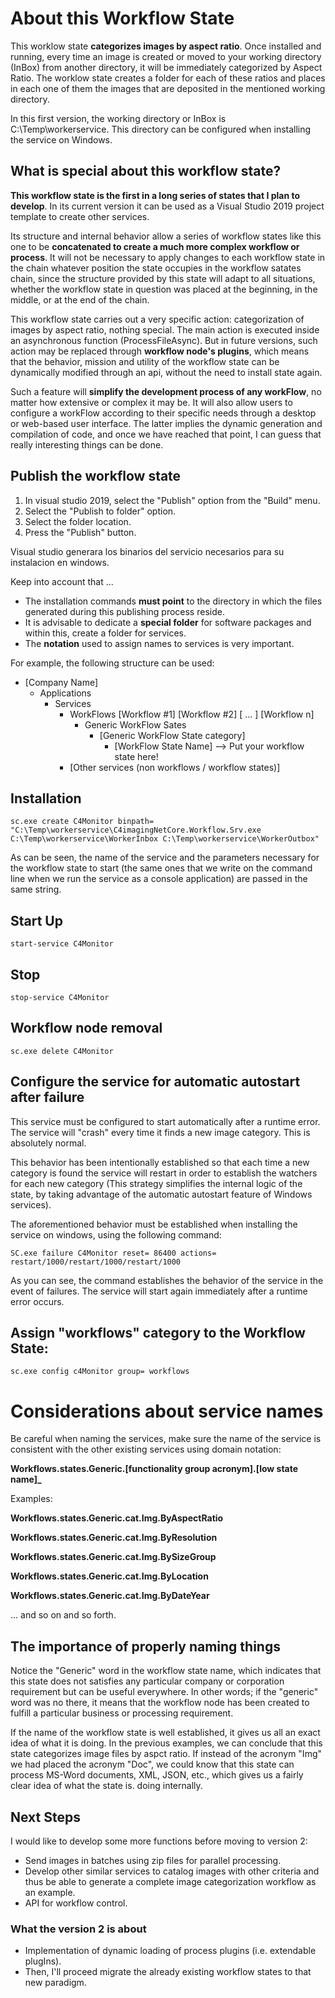 ﻿# About this Workflow State

This worklow state __categorizes images by aspect ratio__. Once installed and running, every time an image is created or moved to your working directory (InBox) from another directory, it will be immediately categorized by Aspect Ratio. The worklow state creates a folder for each of these ratios and places in each one of them the images that are deposited in the mentioned working directory.

In this first version, the working directory or InBox is C:\Temp\workerservice. This directory can be configured when installing the service on Windows.

## What is special about this workflow state?
__This workflow state is the first in a long series of states that I plan to develop__. In its current version it can be used as a Visual Studio 2019 project template to create other services.

Its structure and internal behavior allow a series of workflow states like this one to be __concatenated to create a much more complex workflow or process__. It will not be necessary to apply changes to each workflow state in the chain whatever position the state occupies in the workflow satates chain, since the structure provided by this state will adapt to all situations, whether the workflow state in question was placed at the beginning, in the middle, or at the end of the chain.

This workflow state carries out a very specific action: categorization of images by aspect ratio, nothing special. The main action is executed inside an asynchronous function (ProcessFileAsync). But in future versions, such action may be replaced through __workflow node's plugins__, which means that the behavior, mission and utility of the workflow state can be dynamically modified through an api, without the need to install state again.

Such a feature will __simplify the development process of any workFlow__, no matter how extensive or complex it may be. It will also allow users to configure a workFlow according to their specific needs through a desktop or web-based user interface. The latter implies the dynamic generation and compilation of code, and once we have reached that point, I can guess that really interesting things can be done.


## Publish the workflow state

1. In visual studio 2019, select the "Publish" option from the "Build" menu.
2. Select the "Publish to folder" option.
3. Select the folder location. 
4. Press the "Publish" button.

Visual studio generara los binarios del servicio necesarios para su instalacion en windows.

Keep into account that ...
- The installation commands __must point__ to the directory in which the files generated during this publishing process reside.
- It is advisable to dedicate a __special folder__ for software packages and within this, create a folder for services.
- The __notation__ used to assign names to services is very important.

For example, the following structure can be used:

- [Company Name]
	- Applications
		- Services
			- WorkFlows
				[Workflow #1]
				[Workflow #2]
				[ ... ]
				[Workflow n]
				- Generic WorkFlow Sates
					- [Generic WorkFlow State category]
						- [WorkFlow State Name] --> Put your workflow state here!
			- [Other services (non workflows / workflow states)]


## Installation 
```ssh
sc.exe create C4Monitor binpath= "C:\Temp\workerservice\C4imagingNetCore.Workflow.Srv.exe C:\Temp\workerservice\WorkerInbox C:\Temp\workerservice\WorkerOutbox"
```
As can be seen, the name of the service and the parameters necessary for the workflow state to start (the same ones that we write on the command line when we run the service as a console application) are passed in the same string.

## Start Up
```ssh
start-service C4Monitor
```
## Stop
```ssh
stop-service C4Monitor
```
## Workflow node removal
```ssh
sc.exe delete C4Monitor
```
## Configure the service for automatic autostart after failure

This service must be configured to start automatically after a runtime error. The service will "crash" every time it finds a new image category. This is absolutely normal.

This behavior has been intentionally established so that each time a new category is found the service will restart in order to establish the watchers for each new category (This strategy simplifies the internal logic of the state, by taking advantage of the automatic autostart feature of Windows services).

The aforementioned behavior must be established when installing the service on windows, using the following command:
```ssh
SC.exe failure C4Monitor reset= 86400 actions= restart/1000/restart/1000/restart/1000
```
As you can see, the command establishes the behavior of the service in the event of failures. The service will start again immediately after a runtime error occurs.


## Assign "workflows" category to the Workflow State:
```ssh
sc.exe config c4Monitor group= workflows
```

# Considerations about service names

Be careful when naming the services, make sure the name of the service is consistent with the other existing services using domain notation:

**Workflows.states.Generic.[functionality group acronym].[low state name]_**

Examples:

__Workflows.states.Generic.cat.Img.ByAspectRatio__

__Workflows.states.Generic.cat.Img.ByResolution__

__Workflows.states.Generic.cat.Img.BySizeGroup__

__Workflows.states.Generic.cat.Img.ByLocation__

__Workflows.states.Generic.cat.Img.ByDateYear__

... and so on and so forth.

## The importance of properly naming things

Notice the "Generic" word in the workflow state name, which indicates that this state does not satisfies any particular company or corporation requirement but can be useful everywhere. In other words; if the "generic" word was no there, it means that the workflow node has been created to fulfill a particular business or processing requirement.

If the name of the workflow state is well established, it gives us all an exact idea of what it is doing. In the previous examples, we can conclude that this state categorizes image files by aspct ratio. If instead of the acronym "Img" we had placed the acronym "Doc", we could know that this state can process MS-Word documents, XML, JSON, etc., which gives us a fairly clear idea of what the state is. doing internally.

## Next Steps

I would like to develop some more functions before moving to version 2:

- Send images in batches using zip files for parallel processing.
- Develop other similar services to catalog images with other criteria and thus be able to generate a complete image categorization workflow as an example.
- API for workflow control.

### What the version 2 is about

- Implementation of dynamic loading of process plugins (i.e. extendable plugIns).
- Then, I'll proceed migrate the already existing workflow states to that new paradigm.
